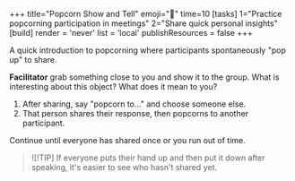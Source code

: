 +++
title="Popcorn Show and Tell"
emoji="🍿"
time=10
[tasks]
1="Practice popcorning participation in meetings"
2="Share quick personal insights"
[build]
render = 'never'
list = 'local'
publishResources = false
+++

A quick introduction to popcorning where participants spontaneously "pop up" to share.

**Facilitator** grab something close to you and show it to the group. What is interesting about this object? What does it mean to you?

1. After sharing, say "popcorn to..." and choose someone else.
1. That person shares their response, then popcorns to another participant.

Continue until everyone has shared once or you run out of time.

> ![!TIP]
> If everyone puts their hand up and then put it down after speaking, it's easier to see who hasn't shared yet.
